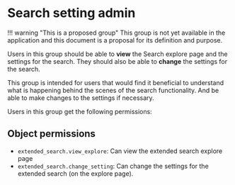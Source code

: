 # Search setting admin

!!! warning "This is a proposed group"
    This group is not yet available in the application and this document is a proposal for its definition and purpose.

Users in this group should be able to **view** the Search explore page and the settings for the search. They should also be able to **change** the settings for the search.

This group is intended for users that would find it beneficial to understand what is happening behind the scenes of the search functionality. And be able to make changes to the settings if necessary.

Users in this group get the following permissions:

## Object permissions

- `extended_search.view_explore`: Can view the extended search explore page
- `extended_search.change_setting`: Can change the settings for the extended search (on the explore page).
